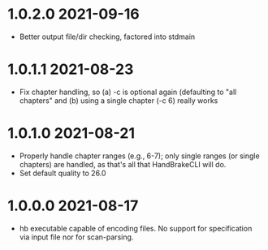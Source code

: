 1.0.2.0 2021-09-16
==================
- Better output file/dir checking, factored into stdmain

1.0.1.1 2021-08-23
==================
- Fix chapter handling, so (a) -c is optional again (defaulting to "all
  chapters" and (b) using a single chapter (-c 6) really works

1.0.1.0 2021-08-21
==================
- Properly handle chapter ranges (e.g., 6-7); only single ranges (or single
  chapters) are handled, as that's all that HandBrakeCLI will do.
- Set default quality to 26.0

1.0.0.0 2021-08-17
==================
- hb executable capable of encoding files.  No support for specification via
  input file nor for scan-parsing.
